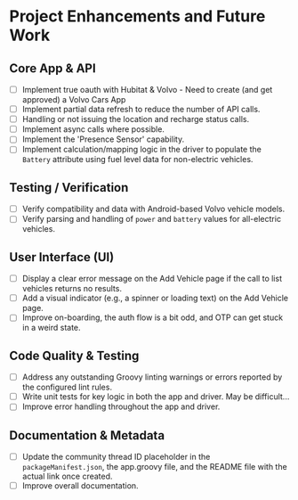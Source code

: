 # Project Enhancements and Future Work

## Core App & API

- [ ] Implement true oauth with Hubitat & Volvo - Need to create (and get approved) a Volvo Cars App
- [ ] Implement partial data refresh to reduce the number of API calls.
- [ ] Handling or not issuing the location and recharge status calls.
- [ ] Implement async calls where possible.
- [ ] Implement the 'Presence Sensor' capability.
- [ ] Implement calculation/mapping logic in the driver to populate the `Battery` attribute using fuel level data for non-electric vehicles.

## Testing / Verification

- [ ] Verify compatibility and data with Android-based Volvo vehicle models.
- [ ] Verify parsing and handling of `power` and `battery` values for all-electric vehicles.

## User Interface (UI)

- [ ] Display a clear error message on the Add Vehicle page if the call to list vehicles returns no results.
- [ ] Add a visual indicator (e.g., a spinner or loading text) on the Add Vehicle page.
- [ ] Improve on-boarding, the auth flow is a bit odd, and OTP can get stuck in a weird state.

## Code Quality & Testing

- [ ] Address any outstanding Groovy linting warnings or errors reported by the configured lint rules.
- [ ] Write unit tests for key logic in both the app and driver. May be difficult...
- [ ] Improve error handling throughout the app and driver.

## Documentation & Metadata

- [ ] Update the community thread ID placeholder in the `packageManifest.json`, the app.groovy file, and the README file with the actual link once created.
- [ ] Improve overall documentation.
